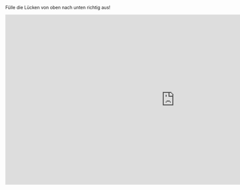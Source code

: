Fülle die Lücken von oben nach unten richtig aus!
<iframe scrolling="no" src="https://www.geogebra.org/material/iframe/id/a7ZaMNjV/width/1054/height/530/border/888888/smb/false/stb/false/stbh/false/ai/true/asb/false/sri/true/rc/false/ld/false/sdz/false/ctl/false" width="1054px" height="530px" style="border:0px;"> </iframe>